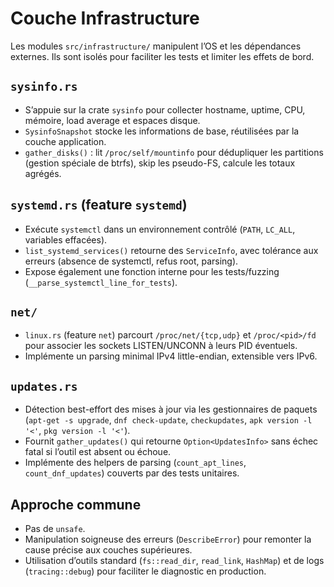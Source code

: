 # Couche Infrastructure

Les modules `src/infrastructure/` manipulent l’OS et les dépendances
externes. Ils sont isolés pour faciliter les tests et limiter les effets
de bord.

## `sysinfo.rs`

- S’appuie sur la crate `sysinfo` pour collecter hostname, uptime, CPU,
  mémoire, load average et espaces disque.
- `SysinfoSnapshot` stocke les informations de base, réutilisées par la
  couche application.
- `gather_disks()` : lit `/proc/self/mountinfo` pour dédupliquer les
  partitions (gestion spéciale de btrfs), skip les pseudo-FS, calcule
  les totaux agrégés.

## `systemd.rs` (feature `systemd`)

- Exécute `systemctl` dans un environnement contrôlé (`PATH`, `LC_ALL`,
  variables effacées).
- `list_systemd_services()` retourne des `ServiceInfo`, avec tolérance
  aux erreurs (absence de systemctl, refus root, parsing).
- Expose également une fonction interne pour les tests/fuzzing
  (`__parse_systemctl_line_for_tests`).

## `net/`

- `linux.rs` (feature `net`) parcourt `/proc/net/{tcp,udp}` et `/proc/<pid>/fd`
  pour associer les sockets LISTEN/UNCONN à leurs PID éventuels.
- Implémente un parsing minimal IPv4 little-endian, extensible vers IPv6.

## `updates.rs`

- Détection best-effort des mises à jour via les gestionnaires de paquets
  (`apt-get -s upgrade`, `dnf check-update`, `checkupdates`, `apk version -l '<'`,
  `pkg version -l '<'`).
- Fournit `gather_updates()` qui retourne `Option<UpdatesInfo>` sans échec fatal
  si l’outil est absent ou échoue.
- Implémente des helpers de parsing (`count_apt_lines`, `count_dnf_updates`)
  couverts par des tests unitaires.

## Approche commune

- Pas de `unsafe`.
- Manipulation soigneuse des erreurs (`DescribeError`) pour remonter la
  cause précise aux couches supérieures.
- Utilisation d’outils standard (`fs::read_dir`, `read_link`, `HashMap`)
  et de logs (`tracing::debug`) pour faciliter le diagnostic en production.
